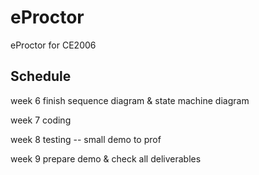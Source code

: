 eProctor
========

eProctor for CE2006

Schedule
--------
week 6 finish sequence diagram & state machine diagram

week 7 coding

week 8 testing -- small demo to prof

week 9 prepare demo & check all deliverables
